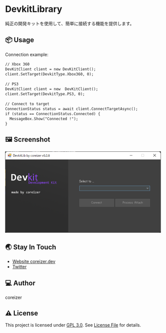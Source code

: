 # DevkitLibrary

純正の開発キットを使用して、簡単に接続する機能を提供します。

## 📦 Usage

Connection example:

```
// Xbox 360
DevKitClient client = new DevKitClient();
client.SetTarget(DevkitType.Xbox360, 0);

// PS3
DevKitClient client = new  DevKitClient();
client.SetTarget(DevkitType.PS3, 0);

// Connect to target
ConnectionStatus status = await client.ConnectTargetAsync();
if (status == ConnectionStatus.Connected) {
  MessageBox.Show("Connected !");
}
```

## 🖼️ Screenshot

![demo-image](./docs/demo-app.png)

## 🌏 Stay In Touch

- [Website coreizer.dev](https://www.coreizer.dev)
- [Twitter](https://www.twitter.com/coreizer)

## 💻 Author

coreizer

## ⚠️ License

This project is licensed under [GPL 3.0](https://opensource.org/license/lgpl-3-0/). See [License File](LICENSE) for details.
